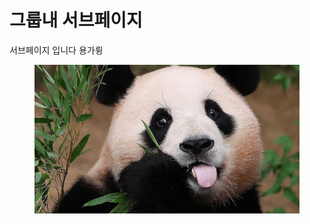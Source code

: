 # 그룹내 서브페이지

서브페이지 입니다 용가륑

<figure><img src="../../.gitbook/assets/fubao.jpeg" alt=""><figcaption></figcaption></figure>

